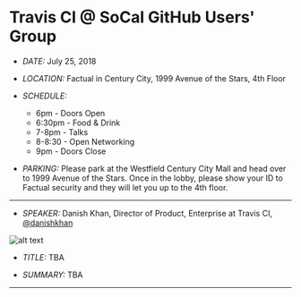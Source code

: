 
# Travis CI @ SoCal GitHub Users' Group

- _DATE:_ July 25, 2018

- _LOCATION:_ Factual in Century City, 1999 Avenue of the Stars, 4th Floor

- _SCHEDULE:_
  - 6pm - Doors Open
  - 6:30pm - Food & Drink
  - 7-8pm - Talks
  - 8-8:30 - Open Networking
  - 9pm - Doors Close


- _PARKING:_ Please park at the Westfield Century City Mall and head over to 1999 Avenue of the Stars. Once in the lobby, please show your ID to Factual security and they will let you up to the 4th floor.

___
- _SPEAKER:_ Danish Khan, Director of Product, Enterprise at Travis CI, [@danishkhan](https://github.com/danishkhan)

![alt text](https://avatars0.githubusercontent.com/u/19433?s=400&v=4 
"Danish Khan, Circle CI")


- _TITLE:_   TBA

- _SUMMARY:_ TBA

----

